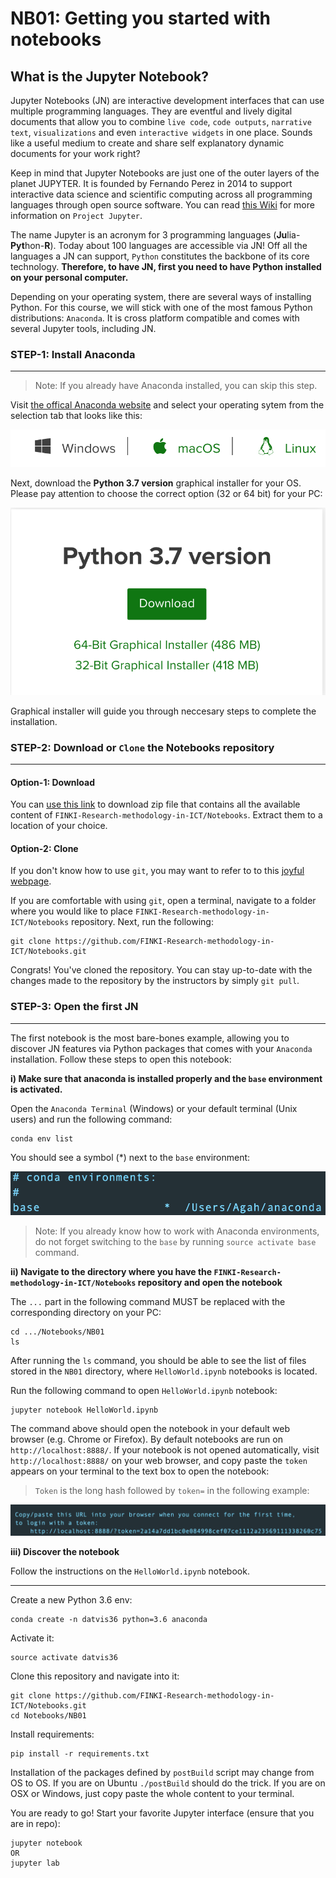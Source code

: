 # NB01: Getting you started with notebooks

## What is the Jupyter Notebook? 

Jupyter Notebooks (JN) are interactive development interfaces that can use multiple programming languages. They are eventful and lively digital documents that allow you to combine `live code`, `code outputs`, `narrative text`, `visualizations` and even `interactive widgets` in one place. Sounds like a useful medium to create and share self explanatory dynamic documents for your work right?

Keep in mind that Jupyter Notebooks are just one of the outer layers of the planet JUPYTER. It is founded by Fernando Perez in 2014 to support interactive data science and scientific computing across all programming languages through open source software. You can read [this Wiki](https://en.wikipedia.org/wiki/Project_Jupyter) for more information on `Project Jupyter`. 

The name Jupyter is an acronym for 3 programming languages (**Ju**lia-**Pyt**hon-**R**). Today about 100 languages are accessible via JN! Off all the languages a JN can support, `Python` constitutes the backbone of its core technology. **Therefore, to have JN, first you need to have Python installed on your personal computer.**  

Depending on your operating system, there are several ways of installing Python. For this course, we will stick with one of the most famous Python distributions: `Anaconda`. It is cross platform compatible and comes with several Jupyter tools, including JN. 

### STEP-1: Install Anaconda 
***

> Note: If you already have Anaconda installed, you can skip this step.

Visit [the offical Anaconda website](https://www.anaconda.com/distribution/) and select your operating sytem from the selection tab that looks like this: 

![](os_select.png)

Next, download the **Python 3.7 version** graphical installer for your OS. Please pay attention to choose the correct option (32 or 64 bit) for your PC:

![](version_select.png)

Graphical installer will guide you through neccesary steps to complete the installation.

### STEP-2: Download or `Clone` the Notebooks repository
*** 

#### Option-1: Download 

You can [use this link](https://github.com/FINKI-Research-methodology-in-ICT/Notebooks/archive/master.zip) to download zip file that contains all the available content of `FINKI-Research-methodology-in-ICT/Notebooks`. Extract them to a location of your choice.  

#### Option-2: Clone

If you don't know how to use `git`, you may want to refer to to this [joyful webpage](https://swcarpentry.github.io/git-novice/). 

If you are comfortable with using `git`, open a terminal, navigate to a folder where you would like to place `FINKI-Research-methodology-in-ICT/Notebooks` repository. Next, run the following: 

```
git clone https://github.com/FINKI-Research-methodology-in-ICT/Notebooks.git
```
Congrats! You've cloned the repository. You can stay up-to-date with the changes made to the repository by the instructors by simply `git pull`. 

### STEP-3: Open the first JN  
*** 

The first notebook is the most bare-bones example, allowing you to discover JN features via Python packages that comes with your `Anaconda` installation. Follow these steps to open this notebook: 

**i) Make sure that anaconda is installed properly and the `base` environment is activated.**

Open the `Anaconda Terminal` (Windows) or your default terminal (Unix users) and run the following command: 

```
conda env list
```

You should see a symbol (*) next to the `base` environment:

![](conda_env.png)

> Note: If you already know how to work with Anaconda environments, do not forget switching to the `base` by running `source activate base` command. 

**ii) Navigate to the directory where you have the `FINKI-Research-methodology-in-ICT/Notebooks` repository and open the notebook**

The `...` part in the following command MUST be replaced with the corresponding directory on your PC:

```
cd .../Notebooks/NB01
ls
```

After running the `ls` command, you should be able to see the list of files stored in the `NB01` directory, where `HelloWorld.ipynb` notebooks is located. 

Run the following command to open `HelloWorld.ipynb` notebook: 

```
jupyter notebook HelloWorld.ipynb
```

The command above should open the notebook in your default web browser (e.g. Chrome or Firefox). By default notebooks are run on `http://localhost:8888/`. If your notebook is not opened automatically, visit `http://localhost:8888/` on your web browser, and copy paste the `token` appears on your terminal to the text box to open the notebook: 

> `Token` is the long hash followed by `token=` in the following example: 

![](token.png)

**iii) Discover the notebook**

Follow the instructions on the `HelloWorld.ipynb` notebook. 

*** 









Create a new Python 3.6 env: 

```
conda create -n datvis36 python=3.6 anaconda
```

Activate it:

```
source activate datvis36 
```

Clone this repository and navigate into it:
```
git clone https://github.com/FINKI-Research-methodology-in-ICT/Notebooks.git
cd Notebooks/NB01
```

Install requirements: 
```
pip install -r requirements.txt
```
Installation of the packages defined by `postBuild` script may change from OS to OS. If you are on Ubuntu `./postBuild` should do the trick. If you are on OSX or Windows, just copy paste the whole content to your terminal. 

You are ready to go! Start your favorite Jupyter interface (ensure that you are in repo): 

```
jupyter notebook 
OR
jupyter lab
```

